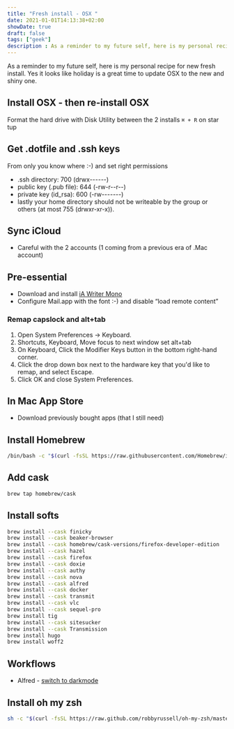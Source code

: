 ```yaml
---
title: "Fresh install - OSX "
date: 2021-01-01T14:13:38+02:00
showDate: true
draft: false
tags: ["geek"]
description : As a reminder to my future self, here is my personal recipe for new fresh install
---
```


As a reminder to my future self, here is my personal recipe for new fresh install. Yes it looks like holiday is a great time to update OSX to the new and shiny one.

## Install OSX - then re-install OSX
Format the hard drive with Disk Utility between the 2 installs
`⌘ + R` on star
tup

## Get .dotfile and .ssh keys
From only you know where :-) and set right permissions
* .ssh directory: 700 (drwx------)
* public key (.pub file): 644 (-rw-r--r--)
* private key (id_rsa): 600 (-rw-------)
* lastly your home directory should not be writeable by the group or others (at most 755 (drwxr-xr-x)).

## Sync iCloud 
- Careful with the 2 accounts (1 coming from a previous era of .Mac account)

## Pre-essential 
- Download and install [iA Writer Mono](https://github.com/iaolo/iA-Fonts/tree/master/iA%20Writer%20Mono)
- Configure Mail.app with the font :-) and disable “load remote content”

### Remap capslock and alt+tab

1. Open System Preferences → Keyboard.
2. Shortcuts, Keyboard, Move focus to next window set alt+tab
2. On Keyboard, Click the Modifier Keys button in the bottom right-hand corner.
3. Click the drop down box next to the hardware key that you'd like to remap, and select Escape.
4. Click OK and close System Preferences.

## In Mac App Store
- Download previously bought apps (that I still need)

## Install Homebrew
```bash
/bin/bash -c "$(curl -fsSL https://raw.githubusercontent.com/Homebrew/install/HEAD/install.sh)"
```

## Add cask
```bash
brew tap homebrew/cask
```

## Install softs
```bash
brew install --cask finicky
brew install --cask beaker-browser
brew install --cask homebrew/cask-versions/firefox-developer-edition
brew install --cask hazel
brew install --cask firefox
brew install --cask doxie
brew install --cask authy
brew install --cask nova
brew install --cask alfred
brew install --cask docker
brew install --cask transmit
brew install --cask vlc
brew install --cask sequel-pro
brew install tig
brew install --cask sitesucker
brew install --cask Transmission
brew install hugo
brew install woff2
```

## Workflows

* Alfred - [switch to darkmode](https://www.packal.org/workflow/dark-mode-toggle)




## Install oh my zsh
```bash
sh -c "$(curl -fsSL https://raw.github.com/robbyrussell/oh-my-zsh/master/tools/install.sh)"
```


